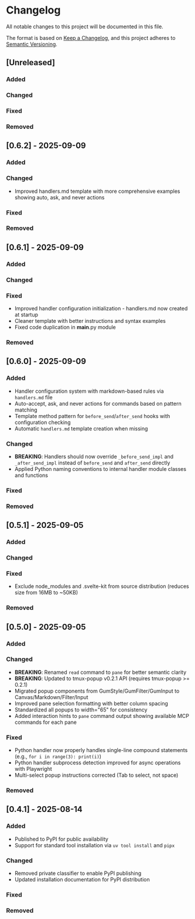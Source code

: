 # Changelog

All notable changes to this project will be documented in this file.

The format is based on [Keep a Changelog](https://keepachangelog.com/en/1.1.0/),
and this project adheres to [Semantic Versioning](https://semver.org/spec/v2.0.0.html).

## [Unreleased]

### Added

### Changed

### Fixed

### Removed

## [0.6.2] - 2025-09-09

### Added

### Changed
- Improved handlers.md template with more comprehensive examples showing auto, ask, and never actions

### Fixed

### Removed

## [0.6.1] - 2025-09-09

### Added

### Changed

### Fixed
- Improved handler configuration initialization - handlers.md now created at startup
- Cleaner template with better instructions and syntax examples
- Fixed code duplication in __main__.py module

### Removed

## [0.6.0] - 2025-09-09

### Added
- Handler configuration system with markdown-based rules via `handlers.md` file
- Auto-accept, ask, and never actions for commands based on pattern matching
- Template method pattern for `before_send`/`after_send` hooks with configuration checking
- Automatic `handlers.md` template creation when missing

### Changed
- **BREAKING**: Handlers should now override `_before_send_impl` and `_after_send_impl` instead of `before_send` and `after_send` directly
- Applied Python naming conventions to internal handler module classes and functions

### Fixed

### Removed

## [0.5.1] - 2025-09-05

### Added

### Changed

### Fixed
- Exclude node_modules and .svelte-kit from source distribution (reduces size from 16MB to ~50KB)

### Removed

## [0.5.0] - 2025-09-05

### Added

### Changed
- **BREAKING**: Renamed `read` command to `pane` for better semantic clarity
- **BREAKING**: Updated to tmux-popup v0.2.1 API (requires tmux-popup >= 0.2.1)
- Migrated popup components from GumStyle/GumFilter/GumInput to Canvas/Markdown/Filter/Input
- Improved pane selection formatting with better column spacing
- Standardized all popups to width="65" for consistency
- Added interaction hints to `pane` command output showing available MCP commands for each pane

### Fixed
- Python handler now properly handles single-line compound statements (e.g., `for i in range(3): print(i)`)
- Python handler subprocess detection improved for async operations with Playwright
- Multi-select popup instructions corrected (Tab to select, not space)

### Removed

## [0.4.1] - 2025-08-14

### Added
- Published to PyPI for public availability
- Support for standard tool installation via `uv tool install` and `pipx`

### Changed
- Removed private classifier to enable PyPI publishing
- Updated installation documentation for PyPI distribution

### Fixed
<!-- Example: - Memory leak in worker process -->
<!-- Example: - Incorrect handling of UTF-8 file names -->

### Removed
<!-- Example: - Deprecated legacy API endpoints -->
<!-- Example: - Support for Python 3.7 -->

<!-- 
When you run 'relkit bump', the [Unreleased] section will automatically 
become the new version section. Make sure to add your changes above!
-->
